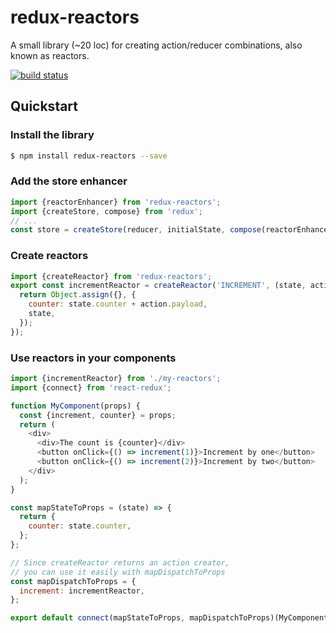 # redux-reactors

A small library (~20 loc) for creating action/reducer combinations, also known as reactors.

[![build status](https://travis-ci.org/ganemone/redux-reactors.svg?branch=master)](https://travis-ci.org/ganemone/react-redux-lite)

## Quickstart

### Install the library
```sh
$ npm install redux-reactors --save
```

### Add the store enhancer
```javascript
import {reactorEnhancer} from 'redux-reactors';
import {createStore, compose} from 'redux';
// ...
const store = createStore(reducer, initialState, compose(reactorEnhancer, ...otherEnhancers));
```

### Create reactors
```javascript
import {createReactor} from 'redux-reactors';
export const incrementReactor = createReactor('INCREMENT', (state, action) => {
  return Object.assign({}, {
    counter: state.counter + action.payload,
    state,
  });
});
```

### Use reactors in your components
```javascript
import {incrementReactor} from './my-reactors';
import {connect} from 'react-redux';

function MyComponent(props) {
  const {increment, counter} = props;
  return (
    <div>
      <div>The count is {counter}</div>
      <button onClick={() => increment(1)}>Increment by one</button>
      <button onClick={() => increment(2)}>Increment by two</button>
    </div>
  );
}

const mapStateToProps = (state) => {
  return {
    counter: state.counter,
  };
};

// Since createReactor returns an action creator,
// you can use it easily with mapDispatchToProps
const mapDispatchToProps = {
  increment: incrementReactor,
};

export default connect(mapStateToProps, mapDispatchToProps)(MyComponent);
```

